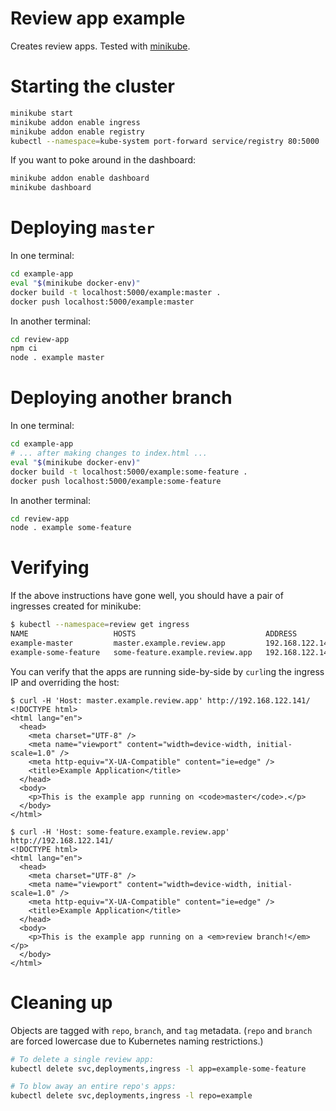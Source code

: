 # Review app example

Creates review apps. Tested with [minikube](https://kubernetes.io/docs/tutorials/hello-minikube/).

# Starting the cluster

```bash
minikube start
minikube addon enable ingress
minikube addon enable registry
kubectl --namespace=kube-system port-forward service/registry 80:5000
```

If you want to poke around in the dashboard:

```bash
minikube addon enable dashboard
minikube dashboard
```

# Deploying `master`

In one terminal:

```bash
cd example-app
eval "$(minikube docker-env)"
docker build -t localhost:5000/example:master .
docker push localhost:5000/example:master
```

In another terminal:

```bash
cd review-app
npm ci
node . example master
```

# Deploying another branch

In one terminal:

```bash
cd example-app
# ... after making changes to index.html ...
eval "$(minikube docker-env)"
docker build -t localhost:5000/example:some-feature .
docker push localhost:5000/example:some-feature
```

In another terminal:

```bash
cd review-app
node . example some-feature
```

# Verifying

If the above instructions have gone well, you should have a pair of ingresses created for minikube:

```bash
$ kubectl --namespace=review get ingress
NAME                   HOSTS                             ADDRESS           PORTS   AGE
example-master         master.example.review.app         192.168.122.141   80      93s
example-some-feature   some-feature.example.review.app   192.168.122.141   80      91s
```

You can verify that the apps are running side-by-side by `curl`ing the ingress IP and overriding the host:

```
$ curl -H 'Host: master.example.review.app' http://192.168.122.141/
<!DOCTYPE html>
<html lang="en">
  <head>
    <meta charset="UTF-8" />
    <meta name="viewport" content="width=device-width, initial-scale=1.0" />
    <meta http-equiv="X-UA-Compatible" content="ie=edge" />
    <title>Example Application</title>
  </head>
  <body>
    <p>This is the example app running on <code>master</code>.</p>
  </body>
</html>
```

```
$ curl -H 'Host: some-feature.example.review.app' http://192.168.122.141/
<!DOCTYPE html>
<html lang="en">
  <head>
    <meta charset="UTF-8" />
    <meta name="viewport" content="width=device-width, initial-scale=1.0" />
    <meta http-equiv="X-UA-Compatible" content="ie=edge" />
    <title>Example Application</title>
  </head>
  <body>
    <p>This is the example app running on a <em>review branch!</em></p>
  </body>
</html>
```

Cleaning up
===========

Objects are tagged with `repo`, `branch`, and `tag` metadata. (`repo` and `branch` are forced lowercase due to Kubernetes naming restrictions.)

```bash
# To delete a single review app:
kubectl delete svc,deployments,ingress -l app=example-some-feature

# To blow away an entire repo's apps:
kubectl delete svc,deployments,ingress -l repo=example
```